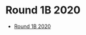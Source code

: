 # Round 1B 2020
* [Round 1B 2020](https://codingcompetitions.withgoogle.com/codejam/round/000000000019fef2)
